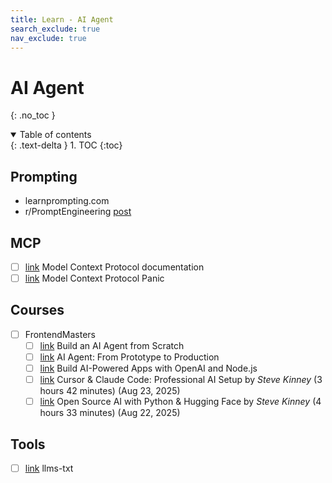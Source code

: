 ```yaml
---
title: Learn - AI Agent
search_exclude: true
nav_exclude: true
---
```


<!-- prettier-ignore-start -->
# AI Agent
{: .no_toc }

<details open markdown="block">
  <summary>
    Table of contents
  </summary>
  {: .text-delta }
1. TOC
{:toc}
</details>

<!-- prettier-ignore-end -->

## Prompting

-   learnprompting.com
-   r/PromptEngineering [post](https://www.reddit.com/r/PromptEngineering/comments/18hhvi3/resources_that_dramatically_improved_my_prompting/0)

## MCP

-   [ ] [link](https://modelcontextprotocol.io/introduction) Model Context Protocol documentation
-   [ ] [link](https://codingfantasy.com/games/mcp) Model Context Protocol Panic

## Courses

-   [ ] FrontendMasters
    -   [ ] [link](https://frontendmasters.com/courses/ai-agents/) Build an AI Agent from Scratch
    -   [ ] [link](https://frontendmasters.com/courses/production-ai/) AI Agent: From Prototype to Production
    -   [ ] [link](https://frontendmasters.com/courses/openai-node/) Build AI-Powered Apps with OpenAI and Node.js
    -   [ ] [link](https://frontendmasters.com/courses/pro-ai/) Cursor & Claude Code: Professional AI Setup by _Steve Kinney_ (3 hours 42 minutes) (Aug 23, 2025)
    -   [ ] [link](https://frontendmasters.com/courses/python-ai/) Open Source AI with Python & Hugging Face by _Steve Kinney_ (4 hours 33 minutes) (Aug 22, 2025)

## Tools

-   [ ] [link](https://llmstxt.org/) llms-txt

